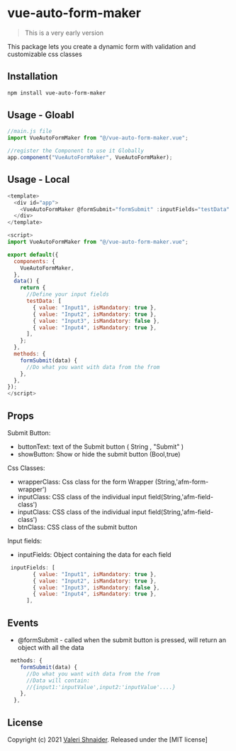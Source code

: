 # vue-auto-form-maker

> This is a very early version

This package lets you create a dynamic form with validation and customizable css classes

## Installation

```bash
npm install vue-auto-form-maker
```

## Usage - Gloabl

```js
//main.js file
import VueAutoFormMaker from "@/vue-auto-form-maker.vue";

//register the Component to use it Globally
app.component("VueAutoFormMaker", VueAutoFormMaker);
```

## Usage - Local

```js
<template>
  <div id="app">
    <VueAutoFormMaker @formSubmit="formSubmit" :inputFields="testData" />
  </div>
</template>

<script>
import VueAutoFormMaker from "@/vue-auto-form-maker.vue";

export default({
  components: {
    VueAutoFormMaker,
  },
  data() {
    return {
      //Define your input fields
      testData: [
        { value: "Input1", isMandatory: true },
        { value: "Input2", isMandatory: true },
        { value: "Input3", isMandatory: false },
        { value: "Input4", isMandatory: true },
      ],
    };
  },
  methods: {
    formSubmit(data) {
      //Do what you want with data from the from
    },
  },
});
</script>
```

## Props

Submit Button:

- buttonText: text of the Submit button ( String , "Submit" )
- showButton: Show or hide the submit button (Bool,true)

Css Classes:

- wrapperClass: Css class for the form Wrapper (String,'afm-form-wrapper')
- inputClass: CSS class of the individual input field(String,'afm-field-class')
- inputClass: CSS class of the individual input field(String,'afm-field-class')
- btnClass: CSS class of the submit button

Input fields:

- inputFields: Object containing the data for each field

```js
 inputFields: [
        { value: "Input1", isMandatory: true },
        { value: "Input2", isMandatory: true },
        { value: "Input3", isMandatory: false },
        { value: "Input4", isMandatory: true },
      ],
```

## Events

- @formSubmit - called when the submit button is pressed, will return an object with all the data

```js
 methods: {
    formSubmit(data) {
      //Do what you want with data from the from
      //Data will contain:
      //{input1:'inputValue',input2:'inputValue'....}
    },
  },
```

## License

Copyright (c) 2021 [Valeri Shnaider](https://github.com/VertexApps). Released under the [MIT license]
